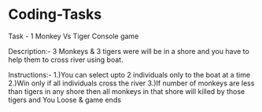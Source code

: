 # Coding-Tasks

Task - 1
Monkey Vs Tiger Console game

Description:-
  3 Monkeys & 3 tigers were will be in a shore and you have to help them to cross river using boat. 

Instructions:-
1.)You can select upto 2 individuals only to the boat at a time
2.)Win only if all individuals cross the river
3.)If number of monkeys are less than tigers in any shore then all monkeys in that shore will killed by those tigers and You Loose & game ends 
